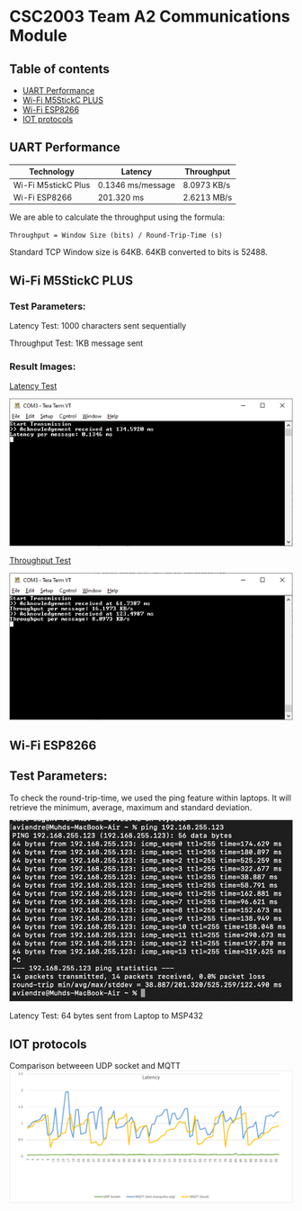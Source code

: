 # CSC2003 Team A2 Communications Module
## Table of contents
* [UART Performance](#uart-performance)
* [Wi-Fi M5StickC PLUS](#wi-fi-m5stickc-plus)
* [Wi-Fi ESP8266](#wi-fi-esp8266)
* [IOT protocols](#IOT-protocols)


## UART Performance
|Technology          |Latency          |Throughput |
|--------------------|-----------------|-----------|
|Wi-Fi M5stickC Plus |0.1346 ms/message|8.0973 KB/s|
|Wi-Fi ESP8266       |201.320 ms       |2.6213 MB/s|

We are able to calculate the throughput using the formula: 

`Throughput = Window Size (bits) / Round-Trip-Time (s)`

Standard TCP Window size is 64KB. 64KB converted to bits is 52488.

## Wi-Fi M5StickC PLUS
### Test Parameters:
Latency Test: 1000 characters sent sequentially

Throughput Test: 1KB message sent

### Result Images:

<ins>Latency Test</ins>

![Latency Screenshot](./assets/ttermpro_m5_latency.png)

<ins>Throughput Test</ins>

![Throughput Screenshot](./assets/ttermpro_m5_throughput.png)

## Wi-Fi ESP8266
## Test Parameters:
To check the round-trip-time, we used the ping feature within laptops. It will retrieve the minimum, average, maximum and standard deviation.

![Latency Screenshot](./assets/espLatency.png)

Latency Test: 64 bytes sent from Laptop to MSP432

## IOT protocols
Comparison betweeen UDP socket and MQTT
![Latency](./assets/wifiprotocol.png)
